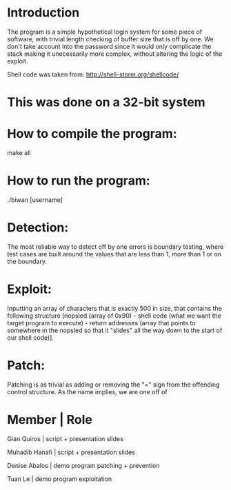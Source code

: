 # Introduction 

The program is a simple hypothetical login system for some piece of software, with trivial length checking of buffer size that is off by one. We don't take account into the password since it would only complicate the stack making it unecessarily more complex, without altering the logic of the exploit.

Shell code was taken from: http://shell-storm.org/shellcode/

# This was done on a 32-bit system

# How to compile the program:
make all

# How to run the program:
./biwan [username]
  
# Detection: 
The most reliable way to detect off by one errors is boundary testing, where test cases are built around the values that are less than 1, more than 1 or on the boundary.
  
# Exploit:
Inputting an array of characters that is exactly 500 in size, that contains the following structure [nopsled (array of 0x90) - shell code (what we want the target program to execute) - return addresses (array that points to somewhere in the nopsled so that it "slides" all the way down to the start of our shell code)].

  
# Patch: 
Patching is as trivial as adding or removing the "=" sign from the offending control structure. As the name implies, we are one off of 

# Member        | Role


Gian Quiros   | script + presentation slides

Muhadib Hanafi | script + presentation slides

Denise Abalos | demo program patching + prevention

Tuan Le | demo program exploitation


